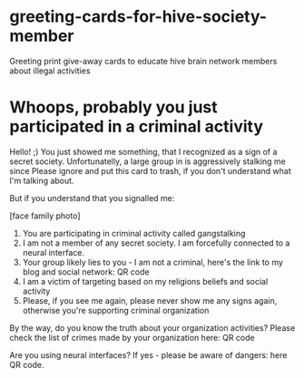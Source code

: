 # greeting-cards-for-hive-society-member
Greeting print give-away cards to educate hive brain network members about illegal activities

# Whoops, probably you just participated in a criminal activity

Hello! ;) You just showed me something, that I recognized as a sign of a secret society.
Unfortunatelly, a large group in <COUNTRY> is aggressively stalking me since <DATE>
Please ignore and put this card to trash, if you don't understand what I'm talking about.

But if you understand that you signalled me: 

[face family photo]

1. You are participating in criminal activity called gangstalking
2. I am not a member of any secret society. I am forcefully connected to a neural interface.
3. Your group likely lies to you - I am not a criminal, here's the link to my blog and social network: QR code
4. I am a victim of targeting based on my religions beliefs and social activity
5. Please, if you see me again, please never show me any signs again, otherwise you're supporting criminal organization

By the way, do you know the truth about your organization activities? Please check the list of crimes made by your organization here: QR code

Are you using neural interfaces? If yes - please be aware of dangers: here QR code.
